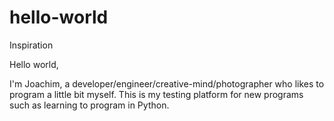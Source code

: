 # hello-world
Inspiration

Hello world,

I'm Joachim, a developer/engineer/creative-mind/photographer who likes to program a little bit myself.
This is my testing platform for new programs such as learning to program in Python.
